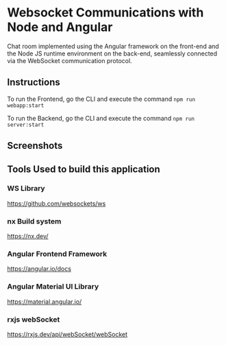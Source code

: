 # Websocket Communications with Node and Angular

Chat room implemented using the Angular framework on the front-end and the Node JS runtime environment on the back-end, seamlessly connected via the WebSocket communication protocol.

## Instructions

To run the Frontend, go the CLI and execute the command `npm run webapp:start`

To run the Backend, go the CLI and execute the command `npm run server:start`

## Screenshots

## Tools Used to build this application

### WS Library

https://github.com/websockets/ws

### nx Build system

https://nx.dev/

### Angular Frontend Framework

https://angular.io/docs

### Angular Material UI Library

https://material.angular.io/

### rxjs webSocket

https://rxjs.dev/api/webSocket/webSocket
